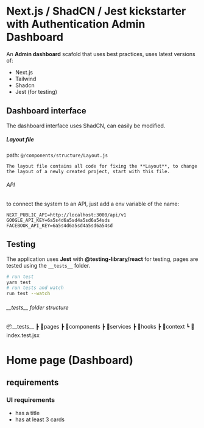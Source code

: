 # Next.js / ShadCN / Jest kickstarter with Authentication Admin Dashboard

An **Admin dashboard** scafold that uses best practices, uses latest versions of:
- Next.js
- Tailwind
- Shadcn
- Jest (for testing)
## Dashboard interface
The dashboard interface uses ShadCN, can easily be modified.
##### Layout file 
path: `@/components/structure/Layout.js`

	The layout file contains all code for fixing the **Layout**, to change the layout of a newly created project, start with this file.
###### API
to connect the system to an API, just add a env variable of the name: 
```
NEXT_PUBLIC_API=http://localhost:3000/api/v1
GOOGLE_API_KEY=6a5s4d6a5sd4a5sd6a54sds
FACEBOOK_API_KEY=6a5s4d6a5sd4a5sd6a54sd
```
## Testing
The application uses **Jest** with **@testing-library/react** for testing, pages are tested using the `__tests__` folder.
```bash
# run test
yarn test
# run tests and watch
run test --watch
```
###### \_\_tests__ folder structure
📦\_\_tests__
 ┣ 📂pages
 ┣ 📂components
 ┣ 📂services
 ┣ 📂hooks
 ┣ 📂context
    ┗ 📜index.test.jsx

# Home page (Dashboard)
## requirements
### UI requirements
- has a title
- has at least 3 cards
 